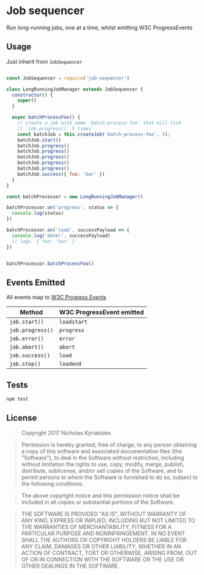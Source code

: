 # Job sequencer

Run long-running jobs, one at a time, whilst emitting W3C ProgressEvents

## Usage

Just inherit from `JobSequencer`

```javascript

const JobSequencer = require('job-sequencer')

class LongRunningJobManager extends JobSequencer {
  constructor() {
    super()
  }

  async batchProcessFoo() {
    // Create a job with name 'batch-process-foo' that will tick
    // `job.progress()` 5 times
    const batchJob = this.createJob('batch-process-foo', 5);
    batchJob.start()
    batchJob.progress()
    batchJob.progress()
    batchJob.progress()
    batchJob.progress()
    batchJob.progress()
    batchJob.success({ foo: 'bar' })
  }
}

const batchProcessor = new LongRunningJobManager()

batchProcessor.on('progress', status => {
  console.log(status)
})

batchProcessor.on('load', successPayload => {
  console.log('done!', successPayload)
  // logs `{ foo: 'bar' }`
})


batchProcessor.batchProcessFoo()
```

## Events Emitted

All events map to [W3C Progress Events][1]

| Method           | W3C ProgressEvent emitted |
|------------------|---------------------------|
| `job.start()`    | `loadstart`               |
| `job.progress()` | `progress`                |
| `job.error()`    | `error`                   |
| `job.abort()`    | `abort`                   |
| `job.success()`  | `load`                    |
| `job.stop()`     | `loadend`                 |

## Tests

```bash
npm test
```

## License

> Copyright 2017 Nicholas Kyriakides

> Permission is hereby granted, free of charge, to any person obtaining a copy
of this software and associated documentation files (the "Software"), to deal in
the Software without restriction, including without limitation the rights to
use, copy, modify, merge, publish, distribute, sublicense, and/or sell copies of
the Software, and to permit persons to whom the Software is furnished to do so,
subject to the following conditions:

> The above copyright notice and this permission notice shall be included in all
copies or substantial portions of the Software.

> THE SOFTWARE IS PROVIDED "AS IS", WITHOUT WARRANTY OF ANY KIND, EXPRESS OR
IMPLIED, INCLUDING BUT NOT LIMITED TO THE WARRANTIES OF MERCHANTABILITY, FITNESS
FOR A PARTICULAR PURPOSE AND NONINFRINGEMENT. IN NO EVENT SHALL THE AUTHORS OR
COPYRIGHT HOLDERS BE LIABLE FOR ANY CLAIM, DAMAGES OR OTHER LIABILITY, WHETHER
IN AN ACTION OF CONTRACT, TORT OR OTHERWISE, ARISING FROM, OUT OF OR IN
CONNECTION WITH THE SOFTWARE OR THE USE OR OTHER DEALINGS IN THE SOFTWARE.


[1]: https://www.w3.org/TR/progress-events/
